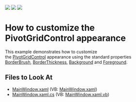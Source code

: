 <!-- default badges list -->
![](https://img.shields.io/endpoint?url=https://codecentral.devexpress.com/api/v1/VersionRange/353604013/21.1.5%2B)
[![](https://img.shields.io/badge/Open_in_DevExpress_Support_Center-FF7200?style=flat-square&logo=DevExpress&logoColor=white)](https://supportcenter.devexpress.com/ticket/details/T986919)
[![](https://img.shields.io/badge/📖_How_to_use_DevExpress_Examples-e9f6fc?style=flat-square)](https://docs.devexpress.com/GeneralInformation/403183)
<!-- default badges end -->

# How to customize the PivotGridControl appearance

This example demonstrates how to customize the [PivotGridControl](https://documentation.devexpress.com/WPF/DevExpress.Xpf.PivotGrid.PivotGridControl.class) appearance using the standard properties [BorderBrush](https://docs.microsoft.com/en-us/dotnet/api/system.windows.controls.control.borderbrush?view=net-5.0), [BorderThickness](https://docs.microsoft.com/en-us/dotnet/api/system.windows.controls.border.borderthickness?view=net-5.0), [Background](https://docs.microsoft.com/en-us/dotnet/api/system.windows.controls.control.background?view=net-5.0) and [Foreground](https://docs.microsoft.com/en-us/dotnet/api/system.windows.controls.control.foreground?view=net-5.0).

<!-- default file list -->
## Files to Look At

* [MainWindow.xaml](./CS/AppearanceCustomization/MainWindow.xaml) (VB: [MainWindow.xaml](./VB/AppearanceCustomization/MainWindow.xaml))
* [MainWindow.xaml.cs](./CS/AppearanceCustomization/MainWindow.xaml.cs) (VB: [MainWindow.xaml.vb](./VB/AppearanceCustomization/MainWindow.xaml.vb))
<!-- default file list end -->
